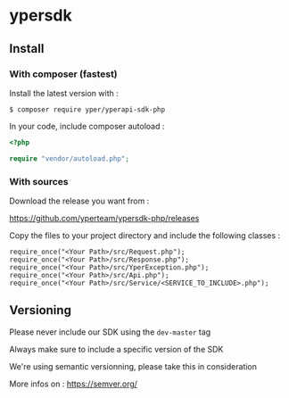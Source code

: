 # ypersdk

## Install

### With composer (fastest)

Install the latest version with :

```
$ composer require yper/yperapi-sdk-php
```

In your code, include composer autoload :

```php
<?php

require "vendor/autoload.php";
```


### With sources

Download the release you want from :

https://github.com/yperteam/ypersdk-php/releases

Copy the files to your project directory and include the following classes :

```
require_once("<Your Path>/src/Request.php");
require_once("<Your Path>/src/Response.php");
require_once("<Your Path>/src/YperException.php");
require_once("<Your Path>/src/Api.php");
require_once("<Your Path>/src/Service/<SERVICE_TO_INCLUDE>.php");

```

## Versioning

Please never include our SDK using the `dev-master` tag

Always make sure to include a specific version of the SDK

We're using semantic versionning, please take this in consideration 

More infos on : https://semver.org/